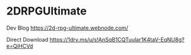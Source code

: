 # 2DRPGUltimate
 
 
 
 Dev Blog
 https://2d-rpg-ultimate.webnode.com/
 
 Direct Download
 https://1drv.ms/u/s!AnSqB1CQTuular1K4taV-EqNU8g?e=QiHCVd
